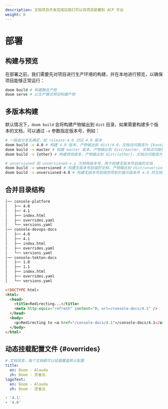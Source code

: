 ```yaml
---
description: 文档项目开发完成后我们可以将项目部署到 ACP 平台
weight: 8
---
```


# 部署

## 构建与预览

在部署之前，我们需要先对项目进行生产环境的构建，并在本地进行预览，以确保项目能够正常运行：

```bash
doom build # 构建静态产物
doom serve # 以生产模式预览构建产物
```

## 多版本构建

默认情况下，`doom build` 会将构建产物输出到 `dist` 目录，如果需要构建多个版本的文档，可以通过 `-v` 参数指定版本号，例如：

```bash
# 一般由分支名确定，如 release-4.0 对应 4.0 版本
doom build -v 4.0 # 构建 4.0 版本，产物输出到 dist/4.0，文档访问路径为 {base}/4.0
doom build -v master # 构建 master 版本，产物输出到 dist/master，文档访问路径为 {base}/master
doom build -v {other} # 构建其他版本，产物输出到 dist/{other}，文档访问路径为 {base}/{other}

# unversioned 和 unversioned-x.y 为特殊版本号，用于构建无版本号前缀的文档
doom build -v unversioned # 构建无版本号前缀的文档，产物输出到 dist/unversioned，文档访问路径为 {base}
doom build -v unversioned-4.0 # 构建无版本号前缀但导航栏展示版本号 4.0 的文档，产物输出到 dist/unversioned，文档访问路径为 {base}
```

## 合并目录结构

```sh
│── console-platform
│   ├── 4.0
│   ├── 4.1
│   ├── index.html
│   ├── overrides.yaml
│   └── versions.yaml
│── console-devops-docs
│   ├── 4.0
│   ├── 4.1
│   ├── index.html
│   ├── overrides.yaml
│   └── versions.yaml
│── console-tekton-docs
│   ├── 1.0
│   ├── 1.1
│   ├── index.html
│   ├── overrides.yaml
│   └── versions.yaml
```

```html title="index.html"
<!DOCTYPE html>
<html>
  <head>
    <title>Redirecting...</title>
    <meta http-equiv="refresh" content="0; url=/console-docs/4.1" />
  </head>
  <body>
    <p>Redirecting to <a href="/console-docs/4.1">/console-docs/4.1</a></p>
  </body>
</html>
```

## 动态挂载配置文件 \{#overrides}

```yaml title="overrides.yaml"
# 文档信息，每个文档都可以挂载覆盖默认配置
title:
  en: Doom - Alauda
  zh: Doom - 灵雀云
logoText:
  en: Doom - Alauda
  zh: Doom - 灵雀云
```

```yaml title="versions.yaml"
- '4.1'
- '4.0'
```
